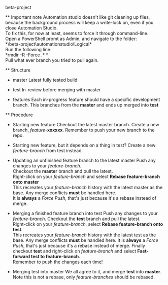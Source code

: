 beta-project

** Important note
Automation studio doesn't like git cleaning up files, because the background process 
will keep a write-lock on, even if you close Automation Studio.  
To fix this, for now at least, seems to force it through command-line.  
Open a PowerShell promt as Admin, and navigate to the folder:  
*\beta-project\automationstudio\Logical\*  
Run the following line:  
*rmdir -R -Force .\* *  
Pull what ever branch you tried to pull again.  

** Structure
* master
Latest fully tested build  

* test
In-review before merging with master

* features
Each in-progress feature should have a specific development branch. 
This branches from the **master** and ends up merged into **test**

** Procedure
* Starting new feature
Checkout the latest master branch. Create a new branch, *feature*-**xxxxxx**.
Remember to push your new branch to the repo.

* Starting new feature, but it depends on a thing in test?
Create a new *feature-branch* from test instead.

* Updating an unfinished feature branch to the latest master
Push any changes to your *feature-branch*.  
Checkout the **master** branch and pull the latest.  
Right-click on your *feature-branch* and select **Rebase feature-branch onto master**  
This recreates your *feature-branch* history with the latest master as the base. 
Any merge conflicts **must** be handled here.  
It is **always** a *Force Push*, that's just because it's a rebase instead of merge.

* Merging a finished feature branch into test
Push any changes to your *feature-branch*.
Checkout the **test** branch and pull the latest.  
Right-click on your *feature-branch*, select **Rebase feature-branch onto test**.  
This recreates your *feature-branch* history with the latest test as the base. 
Any merge conflicts **must** be handled here. 
It is **always** a *Force Push*, that's just because it's a rebase instead of merge. 
Finally checkout **test** and right-click on *feature-branch* and select **Fast-forward test to feature-branch**.  
Remember to push the changes each time!  

* Merging test into master
We all agree to it, and merge **test** into **master**. Note this is not a rebase, 
only *feature-branches* should be rebased.